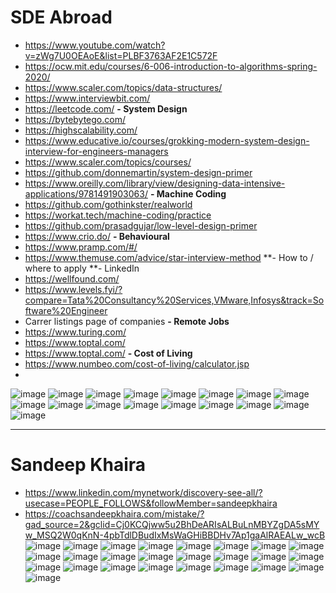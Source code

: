 # SDE Abroad


- https://www.youtube.com/watch?v=zWg7U0OEAoE&list=PLBF3763AF2E1C572F
- https://ocw.mit.edu/courses/6-006-introduction-to-algorithms-spring-2020/
- https://www.scaler.com/topics/data-structures/
- https://www.interviewbit.com/
- https://leetcode.com/
**- System Design**
- https://bytebytego.com/
- https://highscalability.com/
- https://www.educative.io/courses/grokking-modern-system-design-interview-for-engineers-managers
- https://www.scaler.com/topics/courses/
- https://github.com/donnemartin/system-design-primer
- https://www.oreilly.com/library/view/designing-data-intensive-applications/9781491903063/
**- Machine Coding**
- https://github.com/gothinkster/realworld
- https://workat.tech/machine-coding/practice
- https://github.com/prasadgujar/low-level-design-primer
- https://www.crio.do/
**- Behavioural**
- https://www.pramp.com/#/
- https://www.themuse.com/advice/star-interview-method
**- How to / where to apply
**- LinkedIn
- https://wellfound.com/
- https://www.levels.fyi/?compare=Tata%20Consultancy%20Services,VMware,Infosys&track=Software%20Engineer
- Carrer listings page of companies
**- Remote Jobs**
- https://www.turing.com/
- https://www.toptal.com/
- https://www.toptal.com/
**- Cost of Living**
- https://www.numbeo.com/cost-of-living/calculator.jsp
- 




![image](https://github.com/user-attachments/assets/2790d981-a221-4149-a783-d152fcf1d342)
![image](https://github.com/user-attachments/assets/f183b1c9-4f56-4d19-bd9a-02241c7ac952)
![image](https://github.com/user-attachments/assets/dfe2fe50-4e51-4a24-b69b-b7dcd73db8ef)
![image](https://github.com/user-attachments/assets/e7694687-637d-4d5a-8991-3a598ef4fbfc)
![image](https://github.com/user-attachments/assets/b82701a1-dca3-4745-ab64-33e2d935fda0)
![image](https://github.com/user-attachments/assets/d233b82f-f07e-49be-b410-1e83c99588cc)
![image](https://github.com/user-attachments/assets/4a461275-aa87-4f0d-9237-487f87892d7d)
![image](https://github.com/user-attachments/assets/3eb429ed-1290-4f69-840b-6477eb1012c0)
![image](https://github.com/user-attachments/assets/dbaa61ee-8acd-4ef0-bf58-5e0defb7ca34)
![image](https://github.com/user-attachments/assets/9738eeef-6c3a-45f0-a52c-fcccae2fc2a1)
![image](https://github.com/user-attachments/assets/7e4dfa3b-7a82-4741-a655-d30f55f63e5d)
![image](https://github.com/user-attachments/assets/79fc5ff2-af3c-405a-82e3-220354ab6928)
![image](https://github.com/user-attachments/assets/8601062a-6599-4636-a285-2cd0ea466ca3)
![image](https://github.com/user-attachments/assets/35dfc578-8475-4f76-bb80-7c2184fd0c97)
![image](https://github.com/user-attachments/assets/0ecbf0f7-1bd6-41a7-be58-d86788d93c32)
![image](https://github.com/user-attachments/assets/ebbb7309-8203-4d35-bd95-ece81a17199c)
![image](https://github.com/user-attachments/assets/844295f6-9a39-4c58-bf72-6390eb2cfb58)


---
# Sandeep Khaira
- https://www.linkedin.com/mynetwork/discovery-see-all/?usecase=PEOPLE_FOLLOWS&followMember=sandeepkhaira
- https://coachsandeepkhaira.com/mistake/?gad_source=2&gclid=Cj0KCQjww5u2BhDeARIsALBuLnMBYZgDA5sMYw_MSQ2W0qKnN-4pbTdlDBudIxMsWaGHiBBDHv7Ap1gaAlRAEALw_wcB
![image](https://github.com/user-attachments/assets/9f90ddd5-8c49-4ea5-a2a5-111ab1eca2f9)
![image](https://github.com/user-attachments/assets/5f78bdde-c143-4824-975d-750e50065685)
![image](https://github.com/user-attachments/assets/0fba120e-49e1-4758-bf7f-ff1ebb661b1c)
![image](https://github.com/user-attachments/assets/4c7fdfa4-ab73-407d-9675-667ace8e4c65)
![image](https://github.com/user-attachments/assets/a1930f57-31b7-48c2-9d2b-bc91cef102cb)
![image](https://github.com/user-attachments/assets/cabb3e89-0586-4724-870e-857a069449b2)
![image](https://github.com/user-attachments/assets/a28f4755-f726-491a-9748-f443c9948b7c)
![image](https://github.com/user-attachments/assets/92758369-78eb-4432-8f85-6501840c377d)
![image](https://github.com/user-attachments/assets/e6a01fd9-b2a3-4acc-9034-0b1405489149)
![image](https://github.com/user-attachments/assets/f0b8e006-9b71-45d1-bbff-19815a9ebca3)
![image](https://github.com/user-attachments/assets/fa385fe7-695f-4588-ad1d-05daf6654438)
![image](https://github.com/user-attachments/assets/91a9892c-a90d-4b9c-957f-87713dfe5feb)
![image](https://github.com/user-attachments/assets/00bf3b75-691e-4c79-9fc8-4e46f7e6b974)
![image](https://github.com/user-attachments/assets/b8cbf834-8dc8-4806-b49f-984e059152f0)
![image](https://github.com/user-attachments/assets/d51c6f24-d831-4456-b85c-9e6f74b0e0e4)
![image](https://github.com/user-attachments/assets/295431a6-63f8-4ea6-b28f-663b7c1972db)
![image](https://github.com/user-attachments/assets/9ab32163-e6aa-409a-aa36-dadebf25677a)
![image](https://github.com/user-attachments/assets/34bf4a78-2aef-41ae-8e72-63f3f8e5c55b)
![image](https://github.com/user-attachments/assets/2fbef51c-d3dd-4481-b744-aec2f5fade72)
![image](https://github.com/user-attachments/assets/62aa3119-a802-49f4-aac0-d40b75e2116d)
![image](https://github.com/user-attachments/assets/da7d9749-9792-4dde-aabd-6fe27777d73d)
![image](https://github.com/user-attachments/assets/88adff92-3241-47b3-af85-2620b4c9f315)
![image](https://github.com/user-attachments/assets/852bfda5-983e-4150-bcad-9b82674e4561)
![image](https://github.com/user-attachments/assets/7f162603-09af-4fb4-9b13-9793f603f1a8)
![image](https://github.com/user-attachments/assets/8e49325f-aca0-4229-a221-18f17b9ebb0b)

























